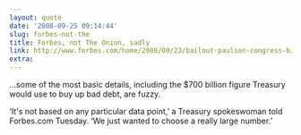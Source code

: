 ```yaml
---
layout: quote
date: '2008-09-25 09:14:44'
slug: forbes-not-the
title: Forbes, not The Onion, sadly
link: http://www.forbes.com/home/2008/09/23/bailout-paulson-congress-biz-beltway-cx_jz_bw_0923bailout.html
extra: 
---
```


...some of the most basic details, including the $700 billion figure Treasury would use to buy up bad debt, are fuzzy.

&lsquo;It's not based on any particular data point,&rsquo; a Treasury spokeswoman told Forbes.com Tuesday. &lsquo;We just wanted to choose a really large number.&rsquo;